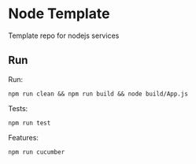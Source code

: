 # Node Template

Template repo for nodejs services

## Run

Run:

```
npm run clean && npm run build && node build/App.js
```

Tests:

```
npm run test
```

Features:

```
npm run cucumber
```

